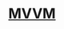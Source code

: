 # [MVVM](https://docs.microsoft.com/en-us/xamarin/xamarin-forms/enterprise-application-patterns/mvvm)
